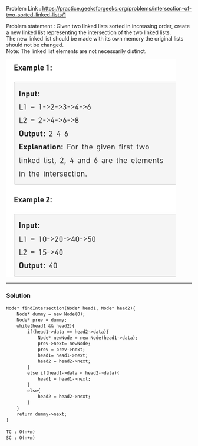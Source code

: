 Problem Link : https://practice.geeksforgeeks.org/problems/intersection-of-two-sorted-linked-lists/1

Problem statement : Given two linked lists sorted in increasing order, create a new linked list representing the intersection of the two linked lists.<br> The new linked list should be made with its own memory the original lists should not be changed.<br>
Note: The linked list elements are not necessarily distinct.

![](../images/b5.PNG)

_________________________________________________________________________________________________

### Solution

```
Node* findIntersection(Node* head1, Node* head2){
    Node* dummy = new Node(0);
    Node* prev = dummy;
    while(head1 && head2){
        if(head1->data == head2->data){
            Node* newNode = new Node(head1->data);
            prev->next= newNode;
            prev = prev->next;
            head1= head1->next;
            head2 = head2->next;
        }
        else if(head1->data < head2->data){
            head1 = head1->next;   
        }
        else{
            head2 = head2->next;
        }
    }
    return dummy->next;
}

TC : O(n+m)
SC : O(n+m)

```

